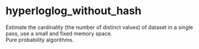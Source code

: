 # hyperloglog_without_hash
Estimate the cardinality (the number of distinct values) of dataset in a single pass, use a small and fixed memory space.
<br>Pure probability algorithms.
